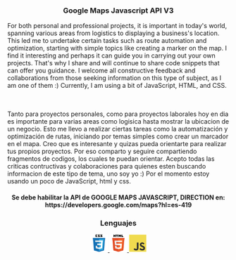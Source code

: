 <h3 align="center">Google Maps Javascript API V3</h3>
For both personal and professional projects, it is important in today's world, spanning various areas from logistics to displaying a business's location. This led me to undertake certain tasks such as route automation and optimization, starting with simple topics like creating a marker on the map. I find it interesting and perhaps it can guide you in carrying out your own projects. That's why I share and will continue to share code snippets that can offer you guidance. I welcome all constructive feedback and collaborations from those seeking information on this type of subject, as I am one of them :) Currently, I am using a bit of JavaScript, HTML, and CSS.

<br><br>
Tanto para proyectos personales, como para proyectos laborales hoy en dia es importante para varias areas como logisica hasta mostrar la ubicacion de un negocio.
Esto me llevo a realizar ciertas tareas como la automatización y optimización de rutas, iniciando por temas simples como crear un marcador en el mapa. Creo que es interesante y quizas pueda orientarte para realizar tus propios proyectos.
Por eso comparto y seguire compartiendo fragmentos de codigos, los cuales te puedan orientar. Acepto todas las criticas contructivas y colaboraciones para quienes esten buscando informacion de este tipo de tema, uno soy yo :)
Por el momento estoy usando un poco de JavaScript, html y css. 
<h4 align="center">Se debe habilitar la API de GOOGLE MAPS JAVASCRIPT, DIRECTION en:<br>
 https://developers.google.com/maps?hl=es-419
</h4>
<h3 align="center">Lenguajes</h3>
<p align="center"> <a href="https://www.w3schools.com/css/" target="_blank" rel="noreferrer"> <img src="https://raw.githubusercontent.com/devicons/devicon/master/icons/css3/css3-original-wordmark.svg" alt="css3" width="40" height="40"/> </a> <a href="https://www.w3.org/html/" target="_blank" rel="noreferrer"> <img src="https://raw.githubusercontent.com/devicons/devicon/master/icons/html5/html5-original-wordmark.svg" alt="html5" width="40" height="40"/> </a> <a href="https://developer.mozilla.org/en-US/docs/Web/JavaScript" target="_blank" rel="noreferrer"> <img src="https://raw.githubusercontent.com/devicons/devicon/master/icons/javascript/javascript-original.svg" alt="javascript" width="40" height="40"/> </a> </p>
